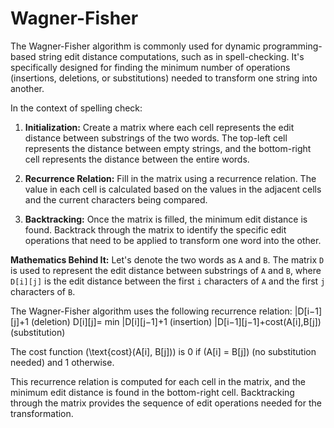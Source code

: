 # Wagner-Fisher

The Wagner-Fisher algorithm is commonly used for dynamic programming-based string edit distance computations, such as in spell-checking. It's specifically designed for finding the minimum number of operations (insertions, deletions, or substitutions) needed to transform one string into another.

In the context of spelling check:

1. **Initialization:** Create a matrix where each cell represents the edit distance between substrings of the two words. The top-left cell represents the distance between empty strings, and the bottom-right cell represents the distance between the entire words.

2. **Recurrence Relation:** Fill in the matrix using a recurrence relation. The value in each cell is calculated based on the values in the adjacent cells and the current characters being compared.

3. **Backtracking:** Once the matrix is filled, the minimum edit distance is found. Backtrack through the matrix to identify the specific edit operations that need to be applied to transform one word into the other.

**Mathematics Behind It:**
Let's denote the two words as `A` and `B`. The matrix `D` is used to represent the edit distance between substrings of `A` and `B`, where `D[i][j]` is the edit distance between the first `i` characters of `A` and the first `j` characters of `B`.

The Wagner-Fisher algorithm uses the following recurrence relation:
              |D[i−1][j]+1                        (deletion)
D[i][j]= min  |D[i][j−1]+1                        (insertion)
              |D[i−1][j−1]+cost(A[i],B[j])        (substitution)​

The cost function \(\text{cost}(A[i], B[j])\) is 0 if \(A[i] = B[j]\) (no substitution needed) and 1 otherwise.

This recurrence relation is computed for each cell in the matrix, and the minimum edit distance is found in the bottom-right cell. Backtracking through the matrix provides the sequence of edit operations needed for the transformation.
